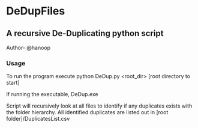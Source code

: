 # DeDupFiles
## A recursive De-Duplicating python script
Author- @hanoop


### Usage
To run the program execute python DeDup.py <root_dir> [root directory to start]

If running the executable, DeDup.exe <root dir>


Script will recursively look at all files to identify if any duplicates exists with the folder hierarchy. 
All identified duplicates are listed out in [root folder]/DuplicatesList.csv